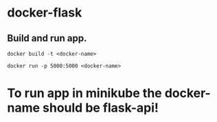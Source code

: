 # docker-flask

## Build and run app.
```
docker build -t <docker-name>
  
docker run -p 5000:5000 <docker-name>
```

# To run app in minikube the docker-name should be flask-api!
